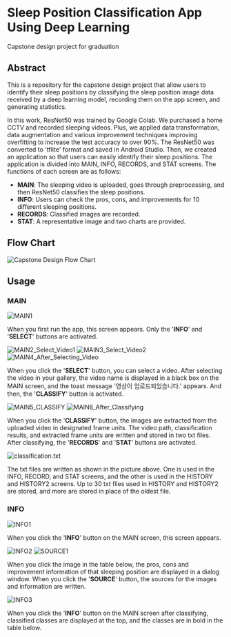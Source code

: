 # Sleep Position Classification App Using Deep Learning
Capstone design project for graduation

## Abstract
This is a repository for the capstone design project that allow users to identify their sleep positions by classifying the sleep position image data received by a deep learning model, recording them on the app screen, and generating statistics.

In this work, ResNet50 was trained by Google Colab. We purchased a home CCTV and recorded sleeping videos. Plus, we applied data transformation, data augmentation and various improvement techniques improving overfitting to increase the test accuracy to over 90%. The ResNet50 was converted to 'tflite' format and saved in Android Studio. Then, we created an application so that users can easily identify their sleep positions. The application is divided into MAIN, INFO, RECORDS, and STAT screens. The functions of each screen are as follows:
- **MAIN**: The sleeping video is uploaded, goes through preprocessing, and then ResNet50 classifies the sleep positions.
- **INFO**: Users can check the pros, cons, and improvements for 10 different sleeping positions.
- **RECORDS**: Classified images are recorded.
- **STAT**: A representative image and two charts are provided.

## Flow Chart
![Capstone Design Flow Chart](https://github.com/parkjjoe/capstone-design/assets/105961163/65fff919-495e-40cc-a756-18885438fcb8)

## Usage
### MAIN
![MAIN1](https://github.com/parkjjoe/sleep-position-classification/assets/105961163/67d876e8-0436-4958-b968-68690e37b568)

When you first run the app, this screen appears. Only the '**INFO**' and '**SELECT**' buttons are activated.

![MAIN2_Select_Video1](https://github.com/parkjjoe/sleep-position-classification/assets/105961163/c7ad2895-12b5-4be9-920c-602601c76fcf)
![MAIN3_Select_Video2](https://github.com/parkjjoe/sleep-position-classification/assets/105961163/66e73211-db04-46ce-9578-bac4db5c4483)
![MAIN4_After_Selecting_Video](https://github.com/parkjjoe/sleep-position-classification/assets/105961163/2789606c-58e2-437d-a89d-3ef79508df26)

When you click the '**SELECT**' button, you can select a video. After selecting the video in your gallery, the video name is displayed in a black box on the MAIN screen, and the toast message '영상이 업로드되었습니다.' appears. And then, the '**CLASSIFY**' button is activated.

![MAIN5_CLASSIFY](https://github.com/parkjjoe/sleep-position-classification/assets/105961163/02ee86ab-976e-4f67-9392-554c93e8d986)
![MAIN6_After_Classifying](https://github.com/parkjjoe/sleep-position-classification/assets/105961163/1dfdfcab-0627-41aa-8447-c1a8a2d4ee21)

When you click the '**CLASSIFY**' button, the images are extracted from the uploaded video in designated frame units. The video path, classification results, and extracted frame units are written and stored in two txt files. After classifying, the '**RECORDS**' and '**STAT**' buttons are activated.

![classification.txt](https://github.com/parkjjoe/sleep-position-classification/assets/105961163/4c1b239c-b8e4-41e0-a848-406433ec6832)

The txt files are written as shown in the picture above. One is used in the INFO, RECORD, and STAT screens, and the other is used in the HISTORY and HISTORY2 screens. Up to 30 txt files used in HISTORY and HISTORY2 are stored, and more are stored in place of the oldest file.

### INFO
![INFO1](https://github.com/parkjjoe/sleep-position-classification/assets/105961163/83f00dad-0082-4fc4-99e9-c90e598cbf01)

When you click the '**INFO**' button on the MAIN screen, this screen appears.

![INFO2](https://github.com/parkjjoe/sleep-position-classification/assets/105961163/9cd1dc61-9625-4dfd-8c54-1cae8653612d)
![SOURCE1](https://github.com/parkjjoe/sleep-position-classification/assets/105961163/37c2ce6f-b407-483e-a4ed-c4a4bfb609fd)

When you click the image in the table below, the pros, cons and improvement information of that sleeping position are displayed in a dialog window. When you click the '**SOURCE**' button, the sources for the images and information are written.

![INFO3](https://github.com/parkjjoe/sleep-position-classification/assets/105961163/05f8b358-ebaa-4023-87a0-7dba67c9dc9e)

When you click the '**INFO**' button on the MAIN screen after classifying, classified classes are displayed at the top, and the classes are in bold in the table below.
